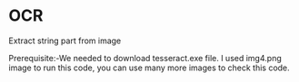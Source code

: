 # OCR
Extract string part from image

Prerequisite:-We needed to download tesseract.exe file.
I used img4.png image to run this code, you can use many more images to check this code.

